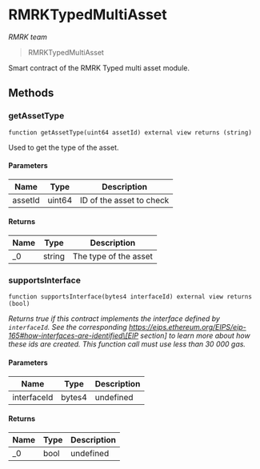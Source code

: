 # RMRKTypedMultiAsset

_RMRK team_

> RMRKTypedMultiAsset

Smart contract of the RMRK Typed multi asset module.

## Methods

### getAssetType

```solidity
function getAssetType(uint64 assetId) external view returns (string)
```

Used to get the type of the asset.

#### Parameters

| Name    | Type   | Description              |
| ------- | ------ | ------------------------ |
| assetId | uint64 | ID of the asset to check |

#### Returns

| Name | Type   | Description           |
| ---- | ------ | --------------------- |
| \_0  | string | The type of the asset |

### supportsInterface

```solidity
function supportsInterface(bytes4 interfaceId) external view returns (bool)
```

_Returns true if this contract implements the interface defined by `interfaceId`. See the corresponding https://eips.ethereum.org/EIPS/eip-165#how-interfaces-are-identified\[EIP section] to learn more about how these ids are created. This function call must use less than 30 000 gas._

#### Parameters

| Name        | Type   | Description |
| ----------- | ------ | ----------- |
| interfaceId | bytes4 | undefined   |

#### Returns

| Name | Type | Description |
| ---- | ---- | ----------- |
| \_0  | bool | undefined   |

